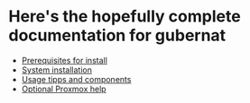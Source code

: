 # Here's the hopefully complete documentation for gubernat

- [Prerequisites for install](./Prereq.md)
- [System installation](./System.md)
- [Usage tipps and components](./Usage.md)
- [Optional Proxmox help](./Proxmox.md)